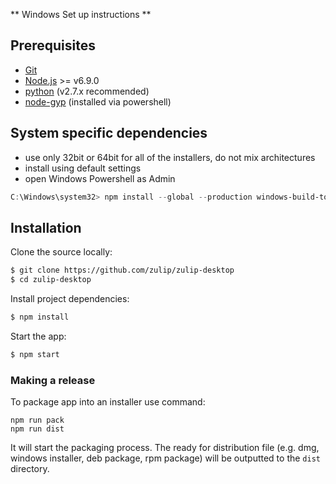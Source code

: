 ** Windows Set up instructions **

## Prerequisites

- [Git](http://git-scm.com/book/en/v2/Getting-Started-Installing-Git)
- [Node.js](https://nodejs.org) >= v6.9.0
- [python](https://www.python.org/downloads/release/python-2713/) (v2.7.x recommended)
- [node-gyp](https://github.com/nodejs/node-gyp#installation) (installed via powershell)

## System specific dependencies

- use only 32bit or 64bit for all of the installers, do not mix architectures
- install using default settings
- open Windows Powershell as Admin

```powershell
C:\Windows\system32> npm install --global --production windows-build-tools
```

## Installation

Clone the source locally:

```sh
$ git clone https://github.com/zulip/zulip-desktop
$ cd zulip-desktop
```

Install project dependencies:

```sh
$ npm install
```

Start the app:

```sh
$ npm start
```

### Making a release

To package app into an installer use command:

```
npm run pack
npm run dist
```

It will start the packaging process. The ready for distribution file (e.g. dmg, windows installer, deb package, rpm package) will be outputted to the `dist` directory.
